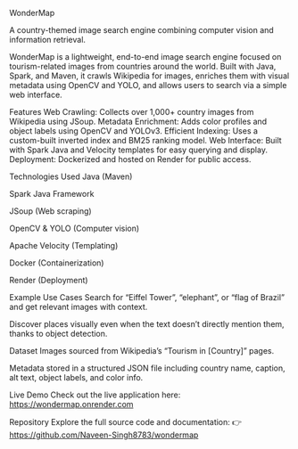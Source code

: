 WonderMap

A country-themed image search engine combining computer vision and information retrieval.

WonderMap is a lightweight, end-to-end image search engine focused on tourism-related images from countries around the world. Built with Java, Spark, and Maven, it crawls Wikipedia for images, enriches them with visual metadata using OpenCV and YOLO, and allows users to search via a simple web interface.

 Features
Web Crawling: Collects over 1,000+ country images from Wikipedia using JSoup.
Metadata Enrichment: Adds color profiles and object labels using OpenCV and YOLOv3.
Efficient Indexing: Uses a custom-built inverted index and BM25 ranking model.
Web Interface: Built with Spark Java and Velocity templates for easy querying and display.
Deployment: Dockerized and hosted on Render for public access.

Technologies Used
Java (Maven)

Spark Java Framework

JSoup (Web scraping)

OpenCV & YOLO (Computer vision)

Apache Velocity (Templating)

Docker (Containerization)

Render (Deployment)

Example Use Cases
Search for “Eiffel Tower”, “elephant”, or “flag of Brazil” and get relevant images with context.

Discover places visually even when the text doesn’t directly mention them, thanks to object detection.

Dataset
Images sourced from Wikipedia’s “Tourism in [Country]” pages.

Metadata stored in a structured JSON file including country name, caption, alt text, object labels, and color info.

Live Demo
Check out the live application here:
https://wondermap.onrender.com

Repository
Explore the full source code and documentation:
👉 https://github.com/Naveen-Singh8783/wondermap

